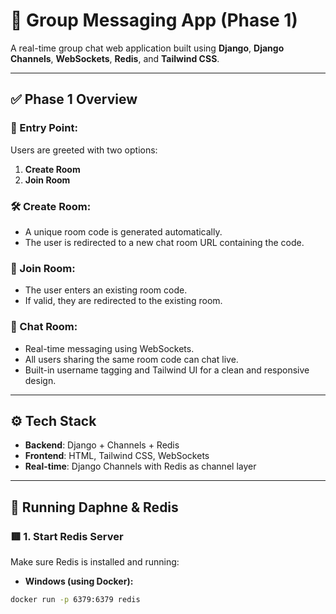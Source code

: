 # 💬 Group Messaging App (Phase 1)

A real-time group chat web application built using **Django**, **Django Channels**, **WebSockets**, **Redis**, and **Tailwind CSS**.

---

## ✅ Phase 1 Overview

### 🚪 Entry Point:
Users are greeted with two options:
1. **Create Room**
2. **Join Room**

### 🛠️ Create Room:
- A unique room code is generated automatically.
- The user is redirected to a new chat room URL containing the code.

### 🔗 Join Room:
- The user enters an existing room code.
- If valid, they are redirected to the existing room.

### 💬 Chat Room:
- Real-time messaging using WebSockets.
- All users sharing the same room code can chat live.
- Built-in username tagging and Tailwind UI for a clean and responsive design.

---

## ⚙️ Tech Stack

- **Backend**: Django + Channels + Redis
- **Frontend**: HTML, Tailwind CSS, WebSockets
- **Real-time**: Django Channels with Redis as channel layer

---

## 🔧 Running Daphne & Redis

### 🟥 1. Start Redis Server  
Make sure Redis is installed and running:

- **Windows (using Docker):**
```bash
docker run -p 6379:6379 redis
